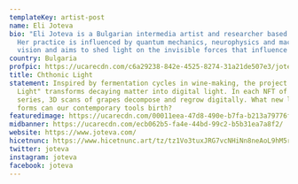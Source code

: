 ```yaml
---
templateKey: artist-post
name: Eli Joteva
bio: "Eli Joteva is a Bulgarian intermedia artist and researcher based in LA.
  Her practice is influenced by quantum mechanics, neurophysics and machine
  vision and aims to shed light on the invisible forces that influence us.  "
country: Bulgaria
profpic: https://ucarecdn.com/c6a29238-842e-4525-8274-31a21de507e3/joteva_500c.gif
title: Chthonic Light
statement: Inspired by fermentation cycles in wine-making, the project "Chtonic
  Light" transforms decaying matter into digital light. In each NFT of this
  series, 3D scans of grapes decompose and regrow digitally. What new light/life
  forms can our contemporary tools birth?
featuredimage: https://ucarecdn.com/00011eea-47d8-490e-b7fa-b213a79776f9/
midbanner: https://ucarecdn.com/ecb062b5-fa4e-44bd-99c2-b5b31ea7a8f2/
website: https://www.joteva.com/
hicetnunc: https://www.hicetnunc.art/tz/tz1Vo3tuxJRG7vcNHiNn8neAoL9hM5rtbqjc/creations
twitter: joteva
instagram: joteva
facebook: joteva
---
```

